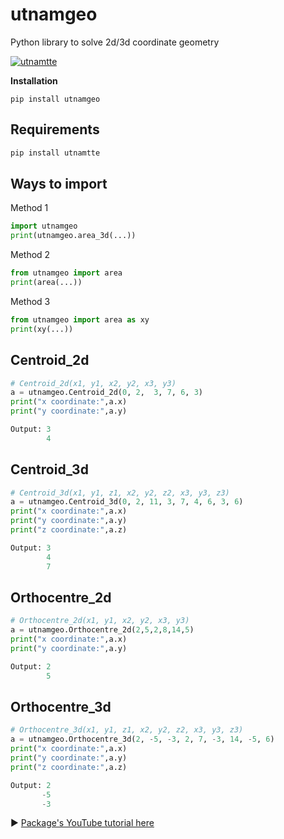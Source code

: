 # utnamgeo
Python library to solve 2d/3d coordinate geometry

[![utnamtte](https://img.shields.io/badge/PyPi-0.0.1-3670A0?style=for-the-badge&logoColor=ffdd54)](https://pypi.org/project/utnamgeo/)


**Installation**


    pip install utnamgeo

## Requirements
```python
pip install utnamtte

```

## Ways to import

Method 1

```python
import utnamgeo
print(utnamgeo.area_3d(...))
```


Method 2

```python
from utnamgeo import area
print(area(...))
```

Method 3

```python
from utnamgeo import area as xy
print(xy(...))
```

## Centroid_2d
```python
# Centroid_2d(x1, y1, x2, y2, x3, y3)
a = utnamgeo.Centroid_2d(0, 2,  3, 7, 6, 3)
print("x coordinate:",a.x)
print("y coordinate:",a.y)
```
```python
Output: 3
        4
```

## Centroid_3d
```python
# Centroid_3d(x1, y1, z1, x2, y2, z2, x3, y3, z3)
a = utnamgeo.Centroid_3d(0, 2, 11, 3, 7, 4, 6, 3, 6)
print("x coordinate:",a.x)
print("y coordinate:",a.y)
print("z coordinate:",a.z)

```
```python
Output: 3
        4
        7
```

## Orthocentre_2d
```python
# Orthocentre_2d(x1, y1, x2, y2, x3, y3)
a = utnamgeo.Orthocentre_2d(2,5,2,8,14,5)
print("x coordinate:",a.x)
print("y coordinate:",a.y)
```
```python
Output: 2
        5
```
## Orthocentre_3d
```python
# Orthocentre_3d(x1, y1, z1, x2, y2, z2, x3, y3, z3)
a = utnamgeo.Orthocentre_3d(2, -5, -3, 2, 7, -3, 14, -5, 6)
print("x coordinate:",a.x)
print("y coordinate:",a.y)
print("z coordinate:",a.z)

```
```python
Output: 2
       -5
       -3

```


▶️  [Package's YouTube tutorial here](https://www.youtube.com/playlist?list=PLZchMekN22UmCqi9sCEEoAYBPsNvQrvBU)

